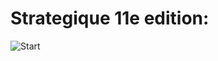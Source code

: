 <h1><strong>Strategique 11e edition:</strong></h1>

<p>
	<img src="https://raw.githubusercontent.com/r0manenk0/fr/master/app/img/screen.jpg" alt="Start">
</p>

